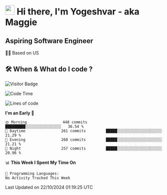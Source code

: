 <h1><img src="https://emojis.slackmojis.com/emojis/images/1531849430/4246/blob-sunglasses.gif?1531849430" width="30"/> Hi there, I'm Yogeshvar - aka Maggie</h1>

## Aspiring Software Engineer
🏂🏻  Based on US 

## 🛠 When & What do I code ?  

![Visitor Badge](https://visitor-badge.feriirawann.repl.co?username=yogeshvar&repo=yogeshvar&label=Visitors&style=plastic&color=%23457BFF&contentType=svg)

<!--START_SECTION:waka-->
![Code Time](http://img.shields.io/badge/Code%20Time-2%2C919%20hrs%2051%20mins-blue)

![Lines of code](https://img.shields.io/badge/From%20Hello%20World%20I%27ve%20Written-4.1%20million%20lines%20of%20code-blue)

**I'm an Early 🐤** 

```text
🌞 Morning                448 commits         █████████░░░░░░░░░░░░░░░░   36.54 % 
🌆 Daytime                261 commits         █████░░░░░░░░░░░░░░░░░░░░   21.29 % 
🌃 Evening                260 commits         █████░░░░░░░░░░░░░░░░░░░░   21.21 % 
🌙 Night                  257 commits         █████░░░░░░░░░░░░░░░░░░░░   20.96 % 
```


📊 **This Week I Spent My Time On** 

```text
💬 Programming Languages: 
No Activity Tracked This Week
```


 Last Updated on 22/10/2024 01:19:25 UTC
<!--END_SECTION:waka-->
